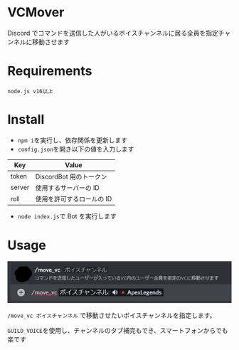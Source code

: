 # VCMover

Discord でコマンドを送信した人がいるボイスチャンネルに居る全員を指定チャンネルに移動させます

# Requirements

`node.js v16以上`

# Install

- `npm i`を実行し、依存関係を更新します
- `config.json`を開き以下の値を入力します

| Key    | Value                     |
| ------ | ------------------------- |
| token  | DiscordBot 用のトークン   |
| server | 使用するサーバーの ID     |
| roll   | 使用を許可するロールの ID |

- `node index.js`で Bot を実行します

# Usage

![image](.github/image.png)

`/move_vc ボイスチャンネル`
で移動させたいボイスチャンネルを指定します。

`GUILD_VOICE`を使用し、チャンネルのタブ補完もでき、スマートフォンからでも楽です
